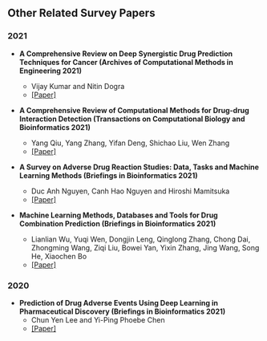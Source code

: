 ## Other Related Survey Papers

### 2021

- **A Comprehensive Review on Deep Synergistic Drug Prediction Techniques for Cancer (Archives of Computational Methods in Engineering 2021)**
  - Vijay Kumar and Nitin Dogra
  - [[Paper]](https://link.springer.com/article/10.1007/s11831-021-09617-3)

- **A Comprehensive Review of Computational Methods for Drug-drug Interaction Detection (Transactions on Computational Biology and Bioinformatics 2021)**
  - Yang Qiu, Yang Zhang, Yifan Deng, Shichao Liu, Wen Zhang
  - [[Paper]](https://ieeexplore.ieee.org/stamp/stamp.jsp?arnumber=9435097)

- **A Survey on Adverse Drug Reaction Studies: Data, Tasks and Machine Learning Methods (Briefings in Bioinformatics 2021)**
  - Duc Anh Nguyen, Canh Hao Nguyen and Hiroshi Mamitsuka
  - [[Paper]](https://academic.oup.com/bib/article-abstract/22/1/164/5678053)

- **Machine Learning Methods, Databases and Tools for Drug Combination Prediction (Briefings in Bioinformatics 2021)**
  - Lianlian Wu, Yuqi Wen, Dongjin Leng, Qinglong Zhang, Chong Dai, Zhongming Wang, Ziqi Liu, Bowei Yan, Yixin Zhang, Jing Wang, Song He, Xiaochen Bo
  - [[Paper]](https://academic.oup.com/bib/advance-article/doi/10.1093/bib/bbab355/6363058?login=true)

### 2020
- **Prediction of Drug Adverse Events Using Deep Learning in Pharmaceutical Discovery (Briefings in Bioinformatics 2021)**
  - Chun Yen Lee and Yi-Ping Phoebe Chen
  - [[Paper]](https://pubmed.ncbi.nlm.nih.gov/32349125/)
